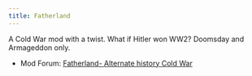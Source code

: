 ```yaml
---
title: Fatherland
---
```


A Cold War mod with a twist. What if Hitler won WW2? Doomsday and Armageddon only.

- Mod Forum: [Fatherland- Alternate history Cold War](http://forum.paradoxplaza.com/forum/showthread.php?t=294848)

